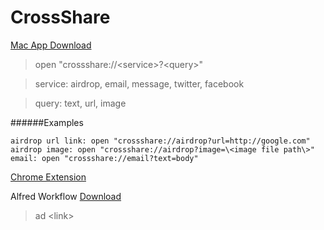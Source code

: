 # CrossShare

[Mac App Download](https://github.com/swmoon203/CrossShare/raw/master/CrossShare.app.zip)

> open "crossshare://\<service\>?\<query\>"

> service: airdrop, email, message, twitter, facebook

> query: text, url, image

######Examples
```
airdrop url link: open "crossshare://airdrop?url=http://google.com"
airdrop image: open "crossshare://airdrop?image=\<image file path\>"
email: open "crossshare://email?text=body"
```

[Chrome Extension](https://chrome.google.com/webstore/detail/cross-share-airdrop/anolgdmijnkiiihclmnebmgnkfnfeilh)

Alfred Workflow
[Download](https://github.com/swmoon203/CrossShare/raw/master/Alfred%20Workflow/Cross%20Share%20Airdrop.alfredworkflow)

> ad \<link\>
